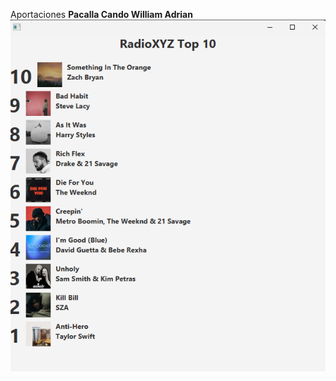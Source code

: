Aportaciones
**Pacalla Cando William Adrian**
![Cambio de orden ascendente a descendente](TopMusical/img/descendente.png)